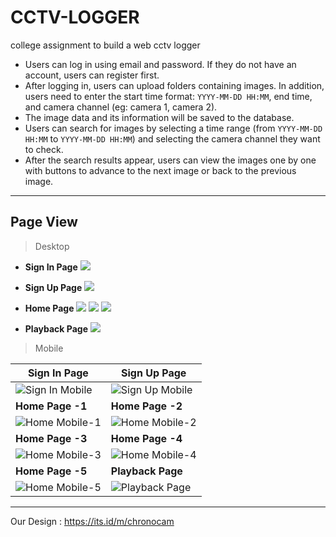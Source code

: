 # CCTV-LOGGER

college assignment to build a web cctv logger

- Users can log in using email and password. If they do not have an account, users can register first.
- After logging in, users can upload folders containing images. In addition, users need to enter the start time format: `YYYY-MM-DD HH:MM`, end time, and camera channel (eg: camera 1, camera 2).
- The image data and its information will be saved to the database.
- Users can search for images by selecting a time range (from `YYYY-MM-DD HH:MM` to `YYYY-MM-DD HH:MM`) and selecting the camera channel they want to check.
- After the search results appear, users can view the images one by one with buttons to advance to the next image or back to the previous image.

---

## Page View

> Desktop

- **Sign In Page**
  ![](./frontend/src/documentation/sign-in-desktop.png)

- **Sign Up Page**
  ![](./frontend/src/documentation/sign-up-desktop.png)

-  **Home Page**
  ![](./frontend/src/documentation/Main-in-desktop-1.png)
  ![](./frontend/src/documentation/Main-in-desktop-2.png)
  ![](./frontend/src/documentation/Main-in-desktop-3.png)

-  **Playback Page**
  ![](./frontend/src/documentation/Playback-in-Desktop.png)


> Mobile

| **Sign In Page**                                                   | **Sign Up Page**                                                   |
| ------------------------------------------------------------------ | ------------------------------------------------------------------ |
| ![Sign In Mobile](./frontend/src/documentation/sign-in-mobile.png) | ![Sign Up Mobile](./frontend/src/documentation/sign-up-mobile.png) |
| **Home Page -1**                                                   | **Home Page -2**                                                   |
| ![Home Mobile-1](./frontend/src/documentation/Main-in-mobile-1.png) | ![Home Mobile-2](./frontend/src/documentation/Main-in-mobile-2.png) |
| **Home Page -3**                                                   | **Home Page -4**                                                   |
| ![Home Mobile-3](./frontend/src/documentation/Main-in-mobile-3.png) | ![Home Mobile-4](./frontend/src/documentation/Main-in-mobile-4.png) |
| **Home Page -5**                                                   | **Playback Page**                                                  |
| ![Home Mobile-5](./frontend/src/documentation/Main-in-mobile-5.png) | ![Playback Page](./frontend/src/documentation/Playback-in-mobile.png)

---

Our Design : https://its.id/m/chronocam
